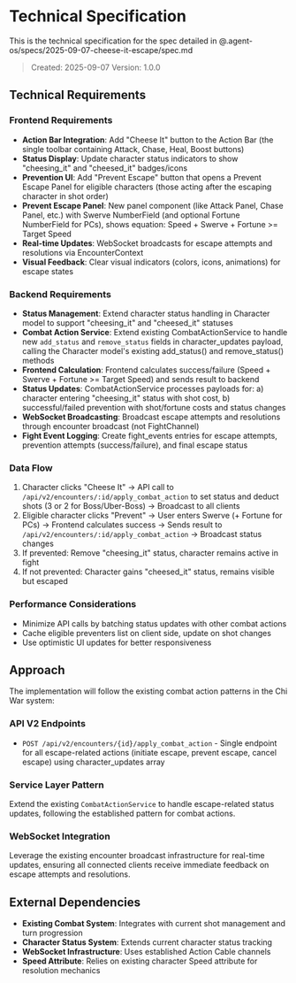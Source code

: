 # Technical Specification

This is the technical specification for the spec detailed in @.agent-os/specs/2025-09-07-cheese-it-escape/spec.md

> Created: 2025-09-07
> Version: 1.0.0

## Technical Requirements

### Frontend Requirements

- **Action Bar Integration**: Add "Cheese It" button to the Action Bar (the single toolbar containing Attack, Chase, Heal, Boost buttons)
- **Status Display**: Update character status indicators to show "cheesing_it" and "cheesed_it" badges/icons
- **Prevention UI**: Add "Prevent Escape" button that opens a Prevent Escape Panel for eligible characters (those acting after the escaping character in shot order)
- **Prevent Escape Panel**: New panel component (like Attack Panel, Chase Panel, etc.) with Swerve NumberField (and optional Fortune NumberField for PCs), shows equation: Speed + Swerve + Fortune >= Target Speed
- **Real-time Updates**: WebSocket broadcasts for escape attempts and resolutions via EncounterContext
- **Visual Feedback**: Clear visual indicators (colors, icons, animations) for escape states

### Backend Requirements

- **Status Management**: Extend character status handling in Character model to support "cheesing_it" and "cheesed_it" statuses
- **Combat Action Service**: Extend existing CombatActionService to handle new `add_status` and `remove_status` fields in character_updates payload, calling the Character model's existing add_status() and remove_status() methods
- **Frontend Calculation**: Frontend calculates success/failure (Speed + Swerve + Fortune >= Target Speed) and sends result to backend
- **Status Updates**: CombatActionService processes payloads for: a) character entering "cheesing_it" status with shot cost, b) successful/failed prevention with shot/fortune costs and status changes
- **WebSocket Broadcasting**: Broadcast escape attempts and resolutions through encounter broadcast (not FightChannel)
- **Fight Event Logging**: Create fight_events entries for escape attempts, prevention attempts (success/failure), and final escape status

### Data Flow

1. Character clicks "Cheese It" → API call to `/api/v2/encounters/:id/apply_combat_action` to set status and deduct shots (3 or 2 for Boss/Uber-Boss) → Broadcast to all clients
2. Eligible character clicks "Prevent" → User enters Swerve (+ Fortune for PCs) → Frontend calculates success → Sends result to `/api/v2/encounters/:id/apply_combat_action` → Broadcast status changes
3. If prevented: Remove "cheesing_it" status, character remains active in fight
4. If not prevented: Character gains "cheesed_it" status, remains visible but escaped

### Performance Considerations

- Minimize API calls by batching status updates with other combat actions
- Cache eligible preventers list on client side, update on shot changes
- Use optimistic UI updates for better responsiveness

## Approach

The implementation will follow the existing combat action patterns in the Chi War system:

### API V2 Endpoints
- `POST /api/v2/encounters/{id}/apply_combat_action` - Single endpoint for all escape-related actions (initiate escape, prevent escape, cancel escape) using character_updates array

### Service Layer Pattern
Extend the existing `CombatActionService` to handle escape-related status updates, following the established pattern for combat actions.

### WebSocket Integration
Leverage the existing encounter broadcast infrastructure for real-time updates, ensuring all connected clients receive immediate feedback on escape attempts and resolutions.

## External Dependencies

- **Existing Combat System**: Integrates with current shot management and turn progression
- **Character Status System**: Extends current character status tracking
- **WebSocket Infrastructure**: Uses established Action Cable channels
- **Speed Attribute**: Relies on existing character Speed attribute for resolution mechanics